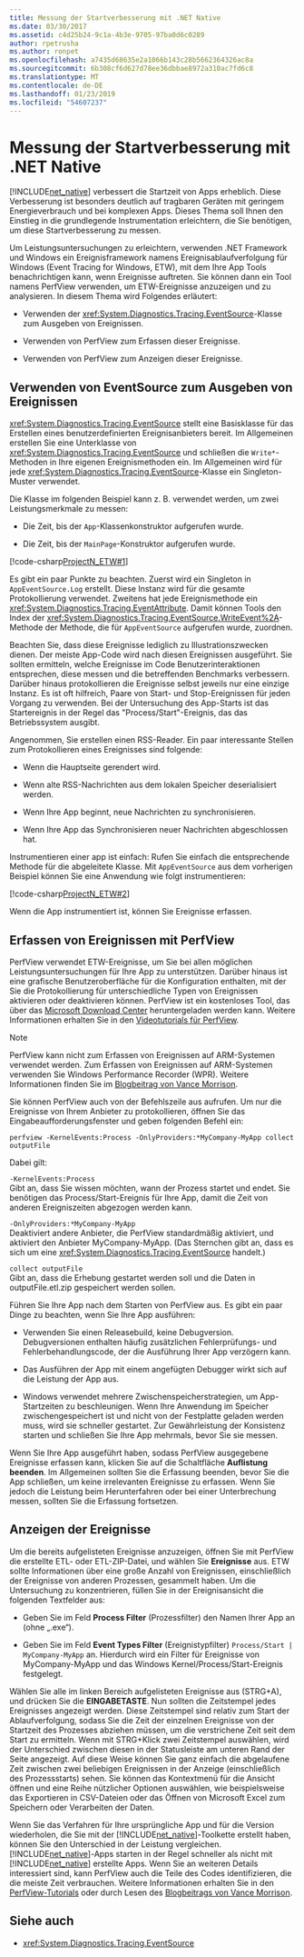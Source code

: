 ```yaml
---
title: Messung der Startverbesserung mit .NET Native
ms.date: 03/30/2017
ms.assetid: c4d25b24-9c1a-4b3e-9705-97ba0d6c0289
author: rpetrusha
ms.author: ronpet
ms.openlocfilehash: a7435d68635e2a1066b143c28b5662364326ac8a
ms.sourcegitcommit: 6b308cf6d627d78ee36dbbae8972a310ac7fd6c8
ms.translationtype: MT
ms.contentlocale: de-DE
ms.lasthandoff: 01/23/2019
ms.locfileid: "54607237"
---
```

# <a name="measuring-startup-improvement-with-net-native"></a>Messung der Startverbesserung mit .NET Native
[!INCLUDE[net_native](../../../includes/net-native-md.md)] verbessert die Startzeit von Apps erheblich. Diese Verbesserung ist besonders deutlich auf tragbaren Geräten mit geringem Energieverbrauch und bei komplexen Apps. Dieses Thema soll Ihnen den Einstieg in die grundlegende Instrumentation erleichtern, die Sie benötigen, um diese Startverbesserung zu messen.  
  
 Um Leistungsuntersuchungen zu erleichtern, verwenden .NET Framework und Windows ein Ereignisframework namens Ereignisablaufverfolgung für Windows (Event Tracing for Windows, ETW), mit dem Ihre App Tools benachrichtigen kann, wenn Ereignisse auftreten. Sie können dann ein Tool namens PerfView verwenden, um ETW-Ereignisse anzuzeigen und zu analysieren. In diesem Thema wird Folgendes erläutert:  
  
-   Verwenden der <xref:System.Diagnostics.Tracing.EventSource>-Klasse zum Ausgeben von Ereignissen.  
  
-   Verwenden von PerfView zum Erfassen dieser Ereignisse.  
  
-   Verwenden von PerfView zum Anzeigen dieser Ereignisse.  
  
## <a name="using-eventsource-to-emit-events"></a>Verwenden von EventSource zum Ausgeben von Ereignissen  
 <xref:System.Diagnostics.Tracing.EventSource> stellt eine Basisklasse für das Erstellen eines benutzerdefinierten Ereignisanbieters bereit. Im Allgemeinen erstellen Sie eine Unterklasse von <xref:System.Diagnostics.Tracing.EventSource> und schließen die `Write*`-Methoden in Ihre eigenen Ereignismethoden ein. Im Allgemeinen wird für jede <xref:System.Diagnostics.Tracing.EventSource>-Klasse ein Singleton-Muster verwendet.  
  
 Die Klasse im folgenden Beispiel kann z. B. verwendet werden, um zwei Leistungsmerkmale zu messen:  
  
-   Die Zeit, bis der `App`-Klassenkonstruktor aufgerufen wurde.  
  
-   Die Zeit, bis der `MainPage`-Konstruktor aufgerufen wurde.  
  
 [!code-csharp[ProjectN_ETW#1](../../../samples/snippets/csharp/VS_Snippets_CLR/projectn_etw/cs/etw1.cs#1)]  
  
 Es gibt ein paar Punkte zu beachten. Zuerst wird ein Singleton in `AppEventSource.Log` erstellt. Diese Instanz wird für die gesamte Protokollierung verwendet. Zweitens hat jede Ereignismethode ein <xref:System.Diagnostics.Tracing.EventAttribute>. Damit können Tools den Index der <xref:System.Diagnostics.Tracing.EventSource.WriteEvent%2A>-Methode der Methode, die für `AppEventSource` aufgerufen wurde, zuordnen.  
  
 Beachten Sie, dass diese Ereignisse lediglich zu Illustrationszwecken dienen. Der meiste App-Code wird nach diesen Ereignissen ausgeführt. Sie sollten ermitteln, welche Ereignisse im Code Benutzerinteraktionen entsprechen, diese messen und die betreffenden Benchmarks verbessern. Darüber hinaus protokollieren die Ereignisse selbst jeweils nur eine einzige Instanz. Es ist oft hilfreich, Paare von Start- und Stop-Ereignissen für jeden Vorgang zu verwenden. Bei der Untersuchung des App-Starts ist das Startereignis in der Regel das "Process/Start"-Ereignis, das das Betriebssystem ausgibt.  
  
 Angenommen, Sie erstellen einen RSS-Reader. Ein paar interessante Stellen zum Protokollieren eines Ereignisses sind folgende:  
  
-   Wenn die Hauptseite gerendert wird.  
  
-   Wenn alte RSS-Nachrichten aus dem lokalen Speicher deserialisiert werden.  
  
-   Wenn Ihre App beginnt, neue Nachrichten zu synchronisieren.  
  
-   Wenn Ihre App das Synchronisieren neuer Nachrichten abgeschlossen hat.  
  
 Instrumentieren einer app ist einfach: Rufen Sie einfach die entsprechende Methode für die abgeleitete Klasse. Mit `AppEventSource` aus dem vorherigen Beispiel können Sie eine Anwendung wie folgt instrumentieren:  
  
 [!code-csharp[ProjectN_ETW#2](../../../samples/snippets/csharp/VS_Snippets_CLR/projectn_etw/cs/etw2.cs#2)]  
  
 Wenn die App instrumentiert ist, können Sie Ereignisse erfassen.  
  
## <a name="gathering-events-with-perfview"></a>Erfassen von Ereignissen mit PerfView  
 PerfView verwendet ETW-Ereignisse, um Sie bei allen möglichen Leistungsuntersuchungen für Ihre App zu unterstützen. Darüber hinaus ist eine grafische Benutzeroberfläche für die Konfiguration enthalten, mit der Sie die Protokollierung für unterschiedliche Typen von Ereignissen aktivieren oder deaktivieren können. PerfView ist ein kostenloses Tool, das über das [Microsoft Download Center](https://www.microsoft.com/download/details.aspx?id=28567) heruntergeladen werden kann. Weitere Informationen erhalten Sie in den [Videotutorials für PerfView](https://channel9.msdn.com/Series/PerfView-Tutorial).  
  
> [!NOTE]
>  PerfView kann nicht zum Erfassen von Ereignissen auf ARM-Systemen verwendet werden. Zum Erfassen von Ereignissen auf ARM-Systemen verwenden Sie Windows Performance Recorder (WPR). Weitere Informationen finden Sie im [Blogbeitrag von Vance Morrison](https://blogs.msdn.com/b/vancem/archive/2012/12/19/collecting-etw-perfview-data-on-an-windows-rt-winrt-arm-surface-device.aspx).  
  
 Sie können PerfView auch von der Befehlszeile aus aufrufen. Um nur die Ereignisse von Ihrem Anbieter zu protokollieren, öffnen Sie das Eingabeaufforderungsfenster und geben folgenden Befehl ein:  
  
```  
perfview -KernelEvents:Process -OnlyProviders:*MyCompany-MyApp collect outputFile   
```  
  
 Dabei gilt:  
  
 `-KernelEvents:Process`  
 Gibt an, dass Sie wissen möchten, wann der Prozess startet und endet. Sie benötigen das Process/Start-Ereignis für Ihre App, damit die Zeit von anderen Ereigniszeiten abgezogen werden kann.  
  
 `-OnlyProviders:*MyCompany-MyApp`  
 Deaktiviert andere Anbieter, die PerfView standardmäßig aktiviert, und aktiviert den Anbieter MyCompany-MyApp.  (Das Sternchen gibt an, dass es sich um eine <xref:System.Diagnostics.Tracing.EventSource> handelt.)  
  
 `collect outputFile`  
 Gibt an, dass die Erhebung gestartet werden soll und die Daten in outputFile.etl.zip gespeichert werden sollen.  
  
 Führen Sie Ihre App nach dem Starten von PerfView aus. Es gibt ein paar Dinge zu beachten, wenn Sie Ihre App ausführen:  
  
-   Verwenden Sie einen Releasebuild, keine Debugversion. Debugversionen enthalten häufig zusätzlichen Fehlerprüfungs- und Fehlerbehandlungscode, der die Ausführung Ihrer App verzögern kann.  
  
-   Das Ausführen der App mit einem angefügten Debugger wirkt sich auf die Leistung der App aus.  
  
-   Windows verwendet mehrere Zwischenspeicherstrategien, um App-Startzeiten zu beschleunigen. Wenn Ihre Anwendung im Speicher zwischengespeichert ist und nicht von der Festplatte geladen werden muss, wird sie schneller gestartet. Zur Gewährleistung der Konsistenz starten und schließen Sie Ihre App mehrmals, bevor Sie sie messen.  
  
 Wenn Sie Ihre App ausgeführt haben, sodass PerfView ausgegebene Ereignisse erfassen kann, klicken Sie auf die Schaltfläche **Auflistung beenden**. Im Allgemeinen sollten Sie die Erfassung beenden, bevor Sie die App schließen, um keine irrelevanten Ereignisse zu erfassen. Wenn Sie jedoch die Leistung beim Herunterfahren oder bei einer Unterbrechung messen, sollten Sie die Erfassung fortsetzen.  
  
## <a name="displaying-the-events"></a>Anzeigen der Ereignisse  
 Um die bereits aufgelisteten Ereignisse anzuzeigen, öffnen Sie mit PerfView die erstellte ETL- oder ETL-ZIP-Datei, und wählen Sie **Ereignisse** aus. ETW sollte Informationen über eine große Anzahl von Ereignissen, einschließlich der Ereignisse von anderen Prozessen, gesammelt haben. Um die Untersuchung zu konzentrieren, füllen Sie in der Ereignisansicht die folgenden Textfelder aus:  
  
-   Geben Sie im Feld **Process Filter** (Prozessfilter) den Namen Ihrer App an (ohne „.exe“).  
  
-   Geben Sie im Feld **Event Types Filter** (Ereignistypfilter) `Process/Start | MyCompany-MyApp` an. Hierdurch wird ein Filter für Ereignisse von MyCompany-MyApp und das Windows Kernel/Process/Start-Ereignis festgelegt.  
  
 Wählen Sie alle im linken Bereich aufgelisteten Ereignisse aus (STRG+A), und drücken Sie die **EINGABETASTE**. Nun sollten die Zeitstempel jedes Ereignisses angezeigt werden. Diese Zeitstempel sind relativ zum Start der Ablaufverfolgung, sodass Sie die Zeit der einzelnen Ereignisse von der Startzeit des Prozesses abziehen müssen, um die verstrichene Zeit seit dem Start zu ermitteln. Wenn mit STRG+Klick zwei Zeitstempel auswählen, wird der Unterschied zwischen diesen in der Statusleiste am unteren Rand der Seite angezeigt. Auf diese Weise können Sie ganz einfach die abgelaufene Zeit zwischen zwei beliebigen Ereignissen in der Anzeige (einschließlich des Prozessstarts) sehen. Sie können das Kontextmenü für die Ansicht öffnen und eine Reihe nützlicher Optionen auswählen, wie beispielsweise das Exportieren in CSV-Dateien oder das Öffnen von Microsoft Excel zum Speichern oder Verarbeiten der Daten.  
  
 Wenn Sie das Verfahren für Ihre ursprüngliche App und für die Version wiederholen, die Sie mit der [!INCLUDE[net_native](../../../includes/net-native-md.md)]-Toolkette erstellt haben, können Sie den Unterschied in der Leistung vergleichen.   [!INCLUDE[net_native](../../../includes/net-native-md.md)]-Apps starten in der Regel schneller als nicht mit [!INCLUDE[net_native](../../../includes/net-native-md.md)] erstellte Apps. Wenn Sie an weiteren Details interessiert sind, kann PerfView auch die Teile des Codes identifizieren, die die meiste Zeit verbrauchen. Weitere Informationen erhalten Sie in den [PerfView-Tutorials](https://channel9.msdn.com/Series/PerfView-Tutorial) oder durch Lesen des [Blogbeitrags von Vance Morrison](https://blogs.msdn.com/b/vancem/archive/2011/12/28/publication-of-the-perfview-performance-analysis-tool.aspx).  
  
## <a name="see-also"></a>Siehe auch
- <xref:System.Diagnostics.Tracing.EventSource>
